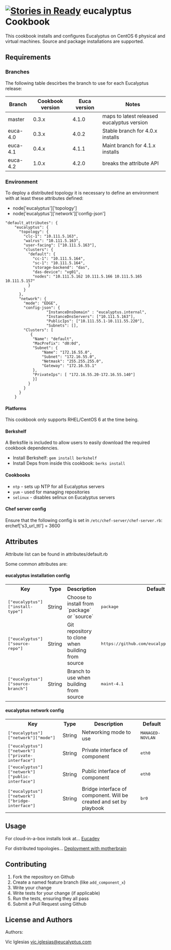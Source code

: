 [![Stories in Ready](https://badge.waffle.io/eucalyptus/eucalyptus-cookbook.png?label=ready&title=Ready)](https://waffle.io/eucalyptus/eucalyptus-cookbook)
eucalyptus Cookbook
===================
This cookbook installs and configures Eucalyptus on CentOS 6 physical and virtual machines. Source and package installations are supported.

Requirements
------------

### Branches
The following table descirbes the branch to use for each Eucalyptus release:

| Branch       | Cookbook version | Euca version |Notes |
| ------------- |------------- | ------------- |------------- |
|master   | 0.3.x | 4.1.0 | maps to latest released eucalyptus version |
|euca-4.0 | 0.3.x| 4.0.2 |Stable branch for 4.0.x installs |
|euca-4.1 | 0.4.x | 4.1.1 | Maint branch for 4.1.x installs|
|euca-4.2 | 1.0.x | 4.2.0 |breaks the attribute API |

### Environment
To deploy a distributed topology it is necessary to define an environment with at least these attributes defined:
- node['eucalyptus']['topology']
- node['eucalyptus']['network']['config-json']

```
"default_attributes": {
    "eucalyptus": {
      "topology": {
        "clc-1": "10.111.5.163",
        "walrus": "10.111.5.163",
        "user-facing": ["10.111.5.163"],
        "clusters": {
          "default": {
            "cc-1": "10.111.5.164",
            "sc-1": "10.111.5.164",
            "storage-backend": "das",
            "das-device": "vg01",
            "nodes": "10.111.5.162 10.111.5.166 10.111.5.165 10.111.5.157"
          }
        }
      },
      "network": {
        "mode": "EDGE",
        "config-json": {
                  "InstanceDnsDomain" : "eucalyptus.internal",
                  "InstanceDnsServers": ["10.111.5.163"],
                  "PublicIps": ["10.111.55.1-10.111.55.220"],
                  "Subnets": [],
        "Clusters": [
           {
            "Name": "default",
            "MacPrefix": "d0:0d",
            "Subnet": {
                "Name": "172.16.55.0",
                "Subnet": "172.16.55.0",
                "Netmask": "255.255.255.0",
                "Gateway": "172.16.55.1"
            },
            "PrivateIps": [ "172.16.55.20-172.16.55.140"]
            }]
          }
        }
      }
    }  
```

#### Platforms
This cookbook only supports RHEL/CentOS 6 at the time being.

#### Berkshelf
A Berksfile is included to allow users to easily download the required cookbook dependencies.
- Install Berkshelf: `gem install berkshelf`
- Install Deps from inside this cookbook: `berks install`

#### Cookbooks
- `ntp` - sets up NTP for all Eucalyptus servers
- `yum` - used for managing repositories
- `selinux` - disables selinux on Eucalyptus servers

#### Chef server config 
Ensure that the following config is set in `/etc/chef-server/chef-server.rb`:
erchef['s3_url_ttl'] = 3600

Attributes
----------
Attribute list can be found in attributes/default.rb

Some common attributes are:
#### eucalyptus installation config
<table>
  <tr>
    <th>Key</th>
    <th>Type</th>
    <th>Description</th>
    <th>Default</th>
  </tr>
  <tr>
    <td><tt>["eucalyptus"]["install-type"]</tt></td>
    <td>String</td>
    <td>Choose to install from `package` or `source`</td>
    <td><tt>package</tt></td>
  </tr>
  <tr>
    <td><tt>["eucalyptus"]["source-repo"]</tt></td>
    <td>String</td>
    <td>Git repository to clone when building from source</td>
    <td><tt>https://github.com/eucalyptus/eucalyptus.git</tt></td>
  </tr>
  <tr>
    <td><tt>["eucalyptus"]["source-branch"]</tt></td>
    <td>String</td>
    <td>Branch to use when building from source</td>
    <td><tt>maint-4.1</tt></td>
  </tr>
</table>

#### eucalyptus network config
<table>
  <tr>
    <th>Key</th>
    <th>Type</th>
    <th>Description</th>
    <th>Default</th>
  </tr>
  <tr>
    <td><tt>["eucalyptus"]["network"]["mode"]</tt></td>
    <td>String</td>
    <td>Networking mode to use</td>
    <td><tt>MANAGED-NOVLAN</tt></td>
  </tr>
  <tr>
    <td><tt>["eucalyptus"]["network"]["private-interface"]</tt></td>
    <td>String</td>
    <td>Private interface of component</td>
    <td><tt>eth0</tt></td>
  </tr>
  <tr>
    <td><tt>["eucalyptus"]["network"]["public-interface"]</tt></td>
    <td>String</td>
    <td>Public interface of component</td>
    <td><tt>eth0</tt></td>
  </tr>
  <tr>
    <td><tt>["eucalyptus"]["network"]["bridge-interface"]</tt></td>
    <td>String</td>
    <td>Bridge interface of component. Will be created and set by playbook</td>
    <td><tt>br0</tt></td>
  </tr>
</table>


Usage
-----
For cloud-in-a-box installs look at...
[Eucadev](https://github.com/eucalyptus/eucalyptus-cookbook/blob/master/eucadev.md)

For distributed topologies...
[Deployment with motherbrain](http://testingclouds.wordpress.com/2014/03/24/install-eucalyptus-4-0-using-motherbrain-and-chef/)

Contributing
------------

1. Fork the repository on Github
2. Create a named feature branch (like `add_component_x`)
3. Write your change
4. Write tests for your change (if applicable)
5. Run the tests, ensuring they all pass
6. Submit a Pull Request using Github

License and Authors
-------------------
Authors:

Vic Iglesias <vic.iglesias@eucalyptus.com>
